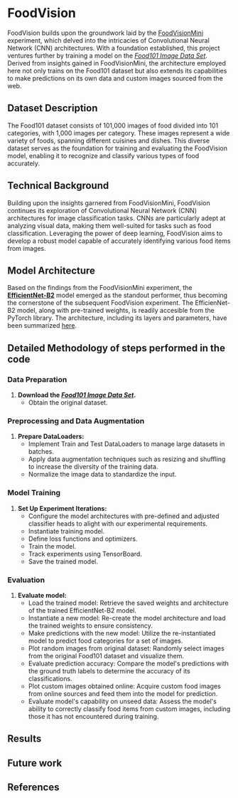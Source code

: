 # FoodVision

FoodVision builds upon the groundwork laid by the [FoodVisionMini](https://github.com/mrkrisgee/FoodVisionMini) experiment, which delved into the intricacies of Convolutional Neural Network (CNN) architectures. With a foundation established, this project ventures further by training a model on the *[Food101 Image Data Set](https://data.vision.ee.ethz.ch/cvl/datasets_extra/food-101/)*. Derived from insights gained in FoodVisionMini, the architecture employed here not only trains on the Food101 dataset but also extends its capabilities to make predictions on its own data and custom images sourced from the web.

## Dataset Description

The Food101 dataset consists of 101,000 images of food divided into 101 categories, with 1,000 images per category. These images represent a wide variety of foods, spanning different cuisines and dishes. This diverse dataset serves as the foundation for training and evaluating the FoodVision model, enabling it to recognize and classify various types of food accurately.

## Technical Background

Building upon the insights garnered from FoodVisionMini, FoodVision continues its exploration of Convolutional Neural Network (CNN) architectures for image classification tasks. CNNs are particularly adept at analyzing visual data, making them well-suited for tasks such as food classification. Leveraging the power of deep learning, FoodVision aims to develop a robust model capable of accurately identifying various food items from images.

## Model Architecture

Based on the findings from the FoodVisionMini experiment, the **[EfficientNet-B2](https://pytorch.org/vision/main/models/generated/torchvision.models.efficientnet_b2.html#efficientnet-b2)** model emerged as the standout performer, thus becoming the cornerstone of the subsequent FoodVision experiment. The EfficienNet-B2 model, along with pre-trained weights, is readily accesible from the PyTorch library. The architecture, including its layers and parameters, have been summarized [here](https://github.com/mrkrisgee/FoodVision/blob/main/model_architectures/effnetb2.png). 

## Detailed Methodology of steps performed in the code

### Data Preparation

1. **Download the *[Food101 Image Data Set](https://data.vision.ee.ethz.ch/cvl/datasets_extra/food-101/)*.**
   - Obtain the original dataset.
       
### Preprocessing and Data Augmentation

1. **Prepare DataLoaders:**
   - Implement Train and Test DataLoaders to manage large datasets in batches.
   - Apply data augmentation techniques such as resizing and shuffling to increase the diversity of the training data.
   - Normalize the image data to standardize the input.
  
### Model Training

1. **Set Up Experiment Iterations:**
   - Configure the model architectures with pre-defined and adjusted classifier heads to alight with our experimental requirements.
   - Instantiate training model.
   - Define loss functions and optimizers.
   - Train the model.
   - Track experiments using TensorBoard.
   - Save the trained model.

### Evaluation

1. **Evaluate model:**
   - Load the trained model: Retrieve the saved weights and architecture of the trained EfficientNet-B2 model.
   - Instantiate a new model: Re-create the model architecture and load the trained weights to ensure consistency.
   - Make predictions with the new model: Utilize the re-instantiated model to predict food categories for a set of images.
   - Plot random images from original dataset: Randomly select images from the original Food101 dataset and visualize them.
   - Evaluate prediction accuracy: Compare the model's predictions with the ground truth labels to determine the accuracy of its classifications.
   - Plot custom images obtained online: Acquire custom food images from online sources and feed them into the model for prediction.
   - Evaluate model's capability on unseed data: Assess the model's ability to correctly classify food items from custom images, including those it has not encountered during training.

## Results

## Future work

## References

